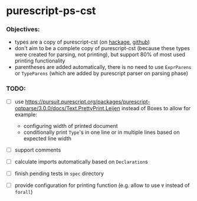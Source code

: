 # purescript-ps-cst

### Objectives:
- types are a copy of purescript-cst (on [hackage](https://hackage.haskell.org/package/purescript/docs/Language-PureScript-CST-Types.html), [github](https://github.com/purescript/purescript/blob/master/lib/purescript-cst))
- don't aim to be a complete copy of purescript-cst (because these types were created for parsing, not printing), but support 80% of most used printing functionality
- parentheses are added automatically, there is no need to use `ExprParens` or `TypeParens` (which are added by purescript parser on parsing phase)

### TODO:

- [ ] use https://pursuit.purescript.org/packages/purescript-optparse/3.0.0/docs/Text.PrettyPrint.Leijen instead of Boxes to allow for example:

   - configuring width of printed document
   - conditionally print `Type`'s in one line or in multiple lines based on expected line width

- [ ] support comments
- [ ] calculate imports automatically based on `Declaration`s
- [ ] finish pending tests in `spec` directory
- [ ] provide configuration for printing function (e.g. allow to use `∀` instead of `forall`)
